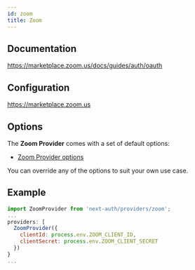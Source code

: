 ```yaml
---
id: zoom
title: Zoom
---
```


## Documentation

https://marketplace.zoom.us/docs/guides/auth/oauth

## Configuration

https://marketplace.zoom.us

## Options

The **Zoom Provider** comes with a set of default options:

- [Zoom Provider options](https://github.com/nextauthjs/next-auth/blob/main/src/providers/zoom.ts)

You can override any of the options to suit your own use case.

## Example

```js
import ZoomProvider from 'next-auth/providers/zoom';
...
providers: [
  ZoomProvider({
    clientId: process.env.ZOOM_CLIENT_ID,
    clientSecret: process.env.ZOOM_CLIENT_SECRET
  })
}
...
```
